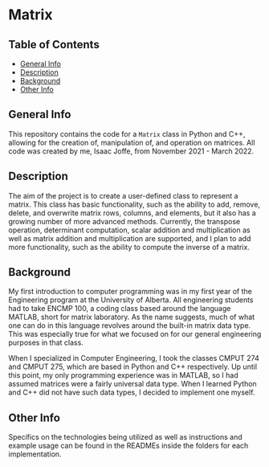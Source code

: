 # Matrix

## Table of Contents
* [General Info](#general-info)
* [Description](#description)
* [Background](#background)
* [Other Info](#other-info)

## General Info
This repository contains the code for a `Matrix` class in Python and C++, allowing for the creation of, manipulation of, and operation on matrices. All code was created by me, Isaac Joffe, from November 2021 - March 2022.

## Description
The aim of the project is to create a user-defined class to represent a matrix. This class has basic functionality, such as the ability to add, remove, delete, and overwrite matrix rows, columns, and elements, but it also has a growing number of more advanced methods. Currently, the transpose operation, determinant computation, scalar addition and multiplication as well as matrix addition and multiplication are supported, and I plan to add more functionality, such as the ability to compute the inverse of a matrix.

## Background
My first introduction to computer programming was in my first year of the Engineering program at the University of Alberta. All engineering students had to take ENCMP 100, a coding class based around the language MATLAB, short for matrix laboratory. As the name suggests, much of what one can do in this language revolves around the built-in matrix data type. This was especially true for what we focused on for our general engineering purposes in that class. 

When I specialized in Computer Engineering, I took the classes CMPUT 274 and CMPUT 275, which are based in Python and C++ respectively. Up until this point, my only programming experience was in MATLAB, so I had assumed matrices were a fairly universal data type. When I learned Python and C++ did not have such data types, I decided to implement one myself.

## Other Info
Specifics on the technologies being utilized as well as instructions and example usage can be found in the READMEs inside the folders for each implementation.
